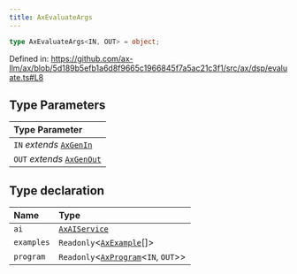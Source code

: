 ```yaml
---
title: AxEvaluateArgs
---
```


```ts
type AxEvaluateArgs<IN, OUT> = object;
```

Defined in: https://github.com/ax-llm/ax/blob/5d189b5efb1a6d8f9665c1966845f7a5ac21c3f1/src/ax/dsp/evaluate.ts#L8

## Type Parameters

| Type Parameter |
| :------ |
| `IN` *extends* [`AxGenIn`](/api/#03-apidocs/typealiasaxgenin) |
| `OUT` *extends* [`AxGenOut`](/api/#03-apidocs/typealiasaxgenout) |

## Type declaration

| Name | Type |
| :------ | :------ |
| <a id="ai"></a> `ai` | [`AxAIService`](/api/#03-apidocs/interfaceaxaiservice) |
| <a id="examples"></a> `examples` | `Readonly`\<[`AxExample`](/api/#03-apidocs/typealiasaxexample)[]\> |
| <a id="program"></a> `program` | `Readonly`\<[`AxProgram`](/api/#03-apidocs/classaxprogram)\<`IN`, `OUT`\>\> |
